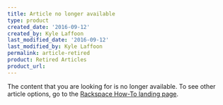```yaml
---
title: Article no longer available
type: product
created_date: '2016-09-12'
created_by: Kyle Laffoon
last_modified_date: '2016-09-12'
last_modified_by: Kyle Laffoon
permalink: article-retired
product: Retired Articles
product_url: 
---
```



The content that you are looking for is no longer available. To see other article options, go to the [Rackspace How-To landing page](https://support.rackspace.com/).
